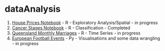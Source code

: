 # dataAnalysis

1. [House Prices Notebook](https://github.com/arietd/dataAnalysis/blob/master/Melbourne_housing.ipynb) - R - Exploratory Analysis/Spatial - in progress
2. [Cancer Stages Notebook](https://github.com/arietd/dataAnalysis/blob/master/cancer_Stage_Classification.ipynb) - R - Classification - Completed
3. [Queensland Monthly Marriages](https://github.com/arietd/dataAnalysis/blob/master/Queensland_marriages_timeseries.ipynb) - R - Time Series - in progress
4. [European Football Events](https://github.com/arietd/dataAnalysis/blob/master/footballing_events.ipynb) - Py - Visualisations and some data wrangling - in progress
